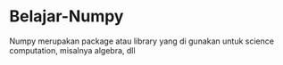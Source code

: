 # Belajar-Numpy
Numpy merupakan package atau library yang di gunakan untuk science computation, misalnya algebra, dll
